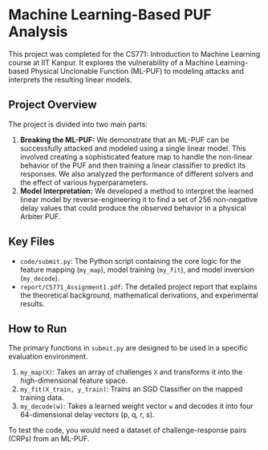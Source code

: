 # Machine Learning-Based PUF Analysis

This project was completed for the CS771: Introduction to Machine Learning course at IIT Kanpur. It explores the vulnerability of a Machine Learning-based Physical Unclonable Function (ML-PUF) to modeling attacks and interprets the resulting linear models.

## Project Overview

The project is divided into two main parts:
1.  **Breaking the ML-PUF:** We demonstrate that an ML-PUF can be successfully attacked and modeled using a single linear model. This involved creating a sophisticated feature map to handle the non-linear behavior of the PUF and then training a linear classifier to predict its responses. We also analyzed the performance of different solvers and the effect of various hyperparameters.
2.  **Model Interpretation:** We developed a method to interpret the learned linear model by reverse-engineering it to find a set of 256 non-negative delay values that could produce the observed behavior in a physical Arbiter PUF.

## Key Files

* `code/submit.py`: The Python script containing the core logic for the feature mapping (`my_map`), model training (`my_fit`), and model inversion (`my_decode`).
* `report/CS771_Assignment1.pdf`: The detailed project report that explains the theoretical background, mathematical derivations, and experimental results.

## How to Run

The primary functions in `submit.py` are designed to be used in a specific evaluation environment.

1.  `my_map(X)`: Takes an array of challenges `X` and transforms it into the high-dimensional feature space.
2.  `my_fit(X_train, y_train)`: Trains an SGD Classifier on the mapped training data.
3.  `my_decode(w)`: Takes a learned weight vector `w` and decodes it into four 64-dimensional delay vectors (p, q, r, s).

To test the code, you would need a dataset of challenge-response pairs (CRPs) from an ML-PUF.
